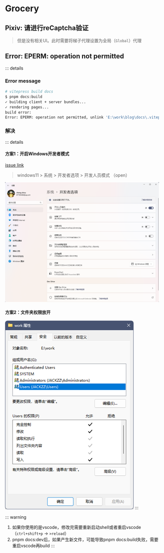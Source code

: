 # Grocery

## Pixiv: 请进行reCaptcha验证

> 但是没有相关UI。此时需要将梯子代理设置为全局（`Global`）代理 

## Error: EPERM: operation not permitted

::: details

### Error message

```bash
# vitepress build docs
$ pnpm docs:build
✓ building client + server bundles...
✓ rendering pages...
build error:
Error: EPERM: operation not permitted, unlink 'E:\work\blog\docs\.vitepress\.temp\@localSearchIndexroot.hRzpWETl.js'
```

### 解决

::: details

#### 方案1：开启Windows开发者模式

[issue link](https://github.com/vuejs/vitepress/issues/1209)

> windows11 > 系统 > 开发者选项 > 开发人员模式 （open）

![windows11 dev mode page](./images/win11-dev-mode.png)

#### 方案2：文件夹权限放开

![windows11 open permission](./images/win11-open-permission-for-user.png)
:::

::: warning
1. 如果你使用的是vscode，修改完需要重新启动shell或者重启vscode（`ctrl+shift+p` -> `>reload`）
2. pnpm docs:dev后，如果产生新文件，可能导致pnpm docs:build失败，需要重启vscode再build
:::